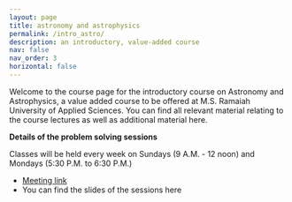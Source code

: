 ```yaml
---
layout: page
title: astronomy and astrophysics
permalink: /intro_astro/
description: an introductory, value-added course
nav: false
nav_order: 3
horizontal: false
---
```


Welcome to the course page for the introductory course on Astronomy and Astrophysics, a value added course to be offered at M.S. Ramaiah University of Applied Sciences. You can find all relevant material relating to the course lectures as well as additional material here.

**Details of the problem solving sessions** 

Classes will be held every week on Sundays (9 A.M. - 12 noon) and Mondays (5:30 P.M. to 6:30 P.M.)
- [Meeting link](https://teams.microsoft.com/l/meetup-join/19%3ameeting_YTM2NjM1YTktMDVhYi00NGI2LWFjNGQtZWNhNDU2OGUxZmE3%40thread.v2/0?context=%7b%22Tid%22%3a%226f15cd97-f6a7-41e3-b2c5-ad4193976476%22%2c%22Oid%22%3a%22f3af64ba-04ba-4ac4-977d-615509cd407c%22%7d) 
- You can find the slides of the sessions here
